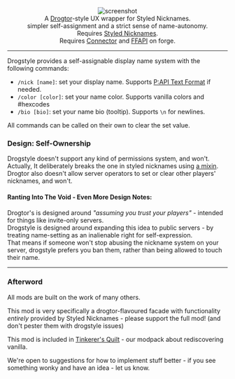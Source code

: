 <!--suppress HtmlDeprecatedTag, XmlDeprecatedElement -->
<center><img alt="screenshot" src="https://cdn.modrinth.com/data/MAmi6HBa/images/28cd3601f0f474e83693522dbcc4785a409bcf18.png" /></center>

<center>
A <a href="https://modrinth.com/mod/drogtor">Drogtor</a>-style UX wrapper for Styled Nicknames.<br/>
simpler self-assignment and a strict sense of name-autonomy.<br/>
Requires  <a href="https://modrinth.com/mod/styled-nicknames">Styled Nicknames</a>.<br/>
Requires <a href="https://modrinth.com/mod/connector">Connector</a> and <a href="https://modrinth.com/mod/forgified-fabric-api">FFAPI</a> on forge.<br/>
</center>

---

Drogstyle provides a self-assignable display name system with the following commands:
 - `/nick [name]`: set your display name. Supports [P:API Text Format](https://placeholders.pb4.eu/user/text-format/_) if needed.
 - `/color [color]`: set your name color. Supports vanilla colors and #hexcodes
 - `/bio [bio]`: set your name bio (tooltip). Supports `\n` for newlines.

All commands can be called on their own to clear the set value.

### Design: Self-Ownership

Drogstyle doesn't support any kind of permissions system, and won't.
Actually, It deliberately breaks the one in styled nicknames using [a mixin](https://github.com/sisby-folk/drogstyle/blob/1.19/src/main/java/folk/sisby/drogstyle/mixin/styled_nicknames/ConfigManagerMixin.java). Drogtor also doesn't allow server operators to set or clear other players' nicknames, and won't.

#### Ranting Into The Void - Even More Design Notes:

Drogtor's is designed around _"assuming you trust your players"_ - intended for things like invite-only servers.<br/>
Drogstyle is designed around expanding this idea to public servers - by treating name-setting as an inalienable right for self-expression.<br/> That means if someone won't stop abusing the nickname system on your server, drogstyle prefers you ban them, rather than being allowed to touch their name.


---

### Afterword

All mods are built on the work of many others.

This mod is very specifically a drogtor-flavoured facade with functionality _entirely_ provided by Styled Nicknames - please support the full mod! (and don't pester them with drogstyle issues)

This mod is included in [Tinkerer's Quilt](https://modrinth.com/modpack/tinkerers-quilt) - our modpack about rediscovering vanilla.

We're open to suggestions for how to implement stuff better - if you see something wonky and have an idea - let us know.

